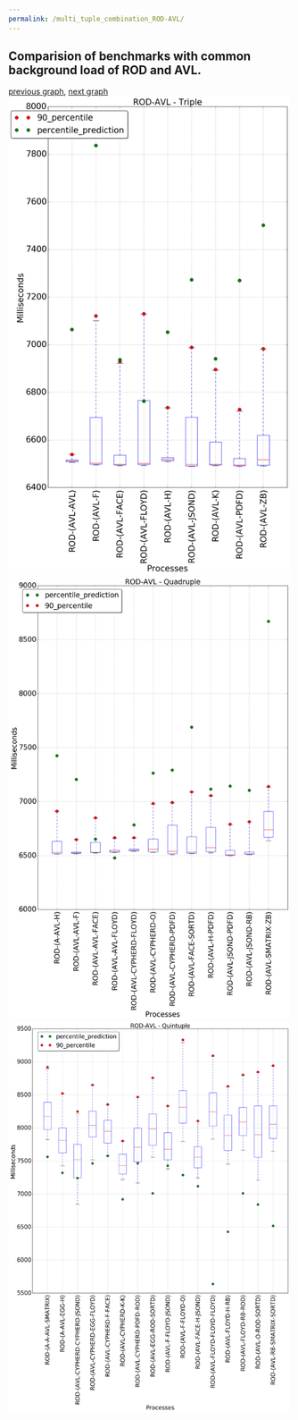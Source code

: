 ```yaml
---
permalink: /multi_tuple_combination_ROD-AVL/
---
```



## Comparision of benchmarks with common background load of ROD and AVL.

[previous graph](../multi_tuple_combination_RB-ZB/), [next graph](../multi_tuple_combination_ROD-A/)
![graph figure](./images/triple/ROD/ROD-AVL_box.png)![graph figure](./images/quadruple/ROD/ROD-AVL_box.png)![graph figure](./images/quintuple/ROD/ROD-AVL_box.png)